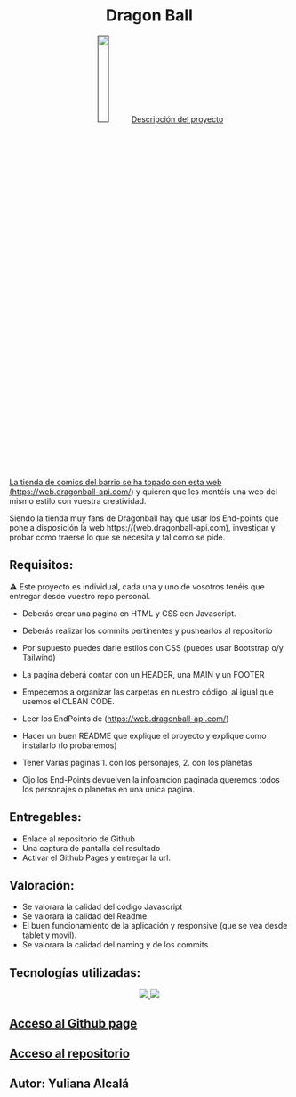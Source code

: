 <div>
<h1 align="center"> Dragon Ball </h1>

<p align="center">
  <a href="">
    <img src="https://web.dragonball-api.com/images-compress/logo_dragonballapi.webp" width="20%" height="20% />    
  </a> 
</p>
</div>





## Descripción del proyecto


La tienda de comics del barrio se ha topado con esta web (https://web.dragonball-api.com/) y quieren que les montéis una web del mismo estilo con vuestra creatividad.

Siendo la tienda muy fans de Dragonball hay que usar los End-points que pone a disposición la web https://(web.dragonball-api.com), investigar y probar como traerse lo que se necesita y tal como se pide.

## Requisitos:

⚠️ Este proyecto es individual, cada una y uno de vosotros tenéis que entregar desde vuestro repo personal.

- Deberás crear una pagina en HTML y CSS con Javascript.

- Deberás realizar los commits pertinentes y pushearlos al repositorio
- Por supuesto puedes darle estilos con CSS (puedes usar Bootstrap o/y Tailwind)
- La pagina deberá contar con un HEADER, una MAIN y un FOOTER
- Empecemos a organizar las carpetas en nuestro código, al igual que usemos el CLEAN CODE.
- Leer los EndPoints de (https://web.dragonball-api.com/)
- Hacer un buen README que explique el proyecto y explique como instalarlo (lo probaremos)
- Tener Varias paginas 1. con los personajes, 2. con los planetas
- Ojo los End-Points devuelven la infoamcion paginada queremos todos los personajes o planetas en una unica pagina.


## Entregables:

- Enlace al repositorio de Github
- Una captura de pantalla del resultado
- Activar el Github Pages y entregar la url.

## Valoración:

- Se valorara la calidad del código Javascript
- Se valorara la calidad del Readme.
- El buen funcionamiento de la aplicación y responsive (que se vea desde tablet y movil).
- Se valorara la calidad del naming y de los commits.



## Tecnologías utilizadas:
<p align="center">
  <a href="https://skillicons.dev">
    <img src="https://skillicons.dev/icons?i=bootstrap,css,html,js" />
  </a>
  <a href="https://skillicons.dev">
    <img src="https://skillicons.dev/icons?i=git,github,vscode" />
  </a>
</p>

## [Acceso al Github page](#https://github.com/Yuliana-Alcala/Dragon-Ball)
## [Acceso al repositorio](#acceso-proyecto)

## Autor: Yuliana Alcalá